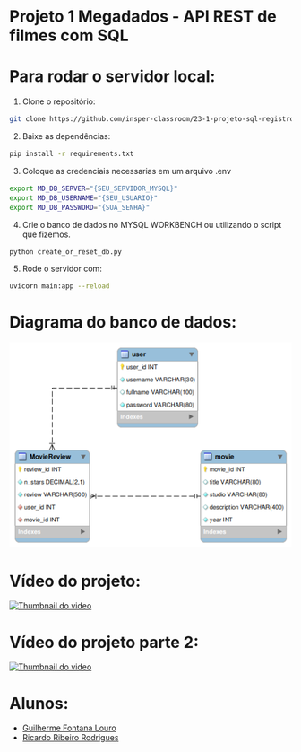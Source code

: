 # Projeto 1 Megadados - API REST de filmes com SQL

# Para rodar o servidor local:
1. Clone o repositório: 
```sh 
git clone https://github.com/insper-classroom/23-1-projeto-sql-registrogeral
```
2. Baixe as dependências: 
```sh 
pip install -r requirements.txt
```
3. Coloque as credenciais necessarias em um arquivo .env
```sh
export MD_DB_SERVER="{SEU_SERVIDOR_MYSQL}"
export MD_DB_USERNAME="{SEU_USUARIO}"
export MD_DB_PASSWORD="{SUA_SENHA}" 
```
4. Crie o banco de dados no MYSQL WORKBENCH ou utilizando o script que fizemos.
```sh
python create_or_reset_db.py
```
5. Rode o servidor com: 
```sh
uvicorn main:app --reload
```

# Diagrama do banco de dados:

![Diagrama do banco de dados](diagrama.png "Diagrama")


# Vídeo do projeto:

[![Thumbnail do video](http://img.youtube.com/vi/_TvoIRiWiOU/0.jpg)](https://youtu.be/_TvoIRiWiOU "Demonstração da API")

# Vídeo do projeto parte 2:

[![Thumbnail do video](http://img.youtube.com/vi/onqEbWrGYto/0.jpg)](https://youtu.be/onqEbWrGYto "Demonstração da API com ORM")

# Alunos:
- [Guilherme Fontana Louro](https://github.com/guifl2001)
- [Ricardo Ribeiro Rodrigues](https://github.com/RicardoRibeiroRodrigues)

